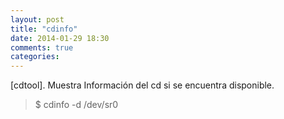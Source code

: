 ```yaml
---
layout: post
title: "cdinfo"
date: 2014-01-29 18:30
comments: true
categories: 
---
```

[cdtool]. Muestra Información del cd si se encuentra disponible.

>$ cdinfo -d /dev/sr0

